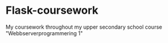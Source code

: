 # Flask-coursework
My coursework throughout my upper secondary school course "Webbserverprogrammering 1"
